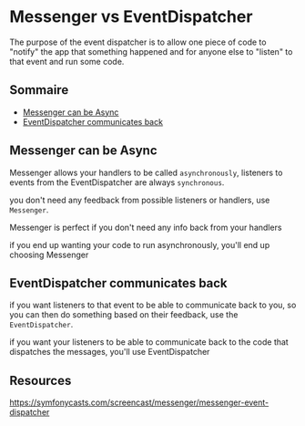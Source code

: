 Messenger vs EventDispatcher
============================

The purpose of the event dispatcher is to allow one piece of code to "notify" the app that something happened and for anyone else to "listen" to that event and run some code.

## Sommaire

- [Messenger can be Async](./)
- [EventDispatcher communicates back](./)

## Messenger can be Async

Messenger allows your handlers to be called `asynchronously`, 
listeners to events from the EventDispatcher are always `synchronous`.

you don't need any feedback from possible listeners or handlers, use `Messenger`.

Messenger is perfect if you don't need any info back from your handlers

if you end up wanting your code to run asynchronously, you'll end up choosing Messenger

## EventDispatcher communicates back

if you want listeners to that event to be able to communicate back to you, so you can then do something based on their feedback, use the `EventDispatcher`.

if you want your listeners to be able to communicate back to the code that dispatches the messages, you'll use EventDispatcher

## Resources

https://symfonycasts.com/screencast/messenger/messenger-event-dispatcher